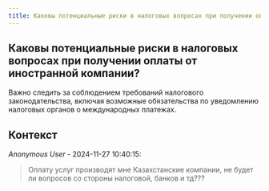 ```yaml
---
title: Каковы потенциальные риски в налоговых вопросах при получении оплаты от иностранной компании?
---
```


## Каковы потенциальные риски в налоговых вопросах при получении оплаты от иностранной компании?

Важно следить за соблюдением требований налогового законодательства, включая возможные обязательства по уведомлению налоговых органов о международных платежах.

## Контекст

_Anonymous User_ - 2024-11-27 10:40:15:

> Оплату услуг производят мне Казахстанские компании, не будет ли вопросов со стороны налоговой, банков и тд???
